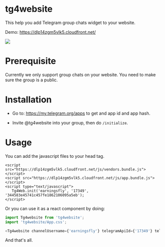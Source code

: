 # tg4website

This help you add Telegram group chats widget to your website. 

Demo: https://dlp14zgm5vlk5.cloudfront.net/

![](https://i.imgur.com/bPNSFCk.png)

# Prerequisite

Currently we only support group chats on your website. You need to make sure the group is a public.

# Installation

* Go to: https://my.telegram.org/apps to get and app id and app hash.

* Invite @tg4website into your group, then do `/initialize`.

# Usage

You can add the javascript files to your head tag.

```
<script src="https://dlp14zgm5vlk5.cloudfront.net/js/vendors.bundle.js"></script>
<script src="https://dlp14zgm5vlk5.cloudfront.net/js/app.bundle.js"></script>
<script type="text/javascript">
   Tg4Web.init('earningsfly', '17349', '344583e45741c457fe1862106095a5eb');
</script>
```

Or you can use it as a react component by doing:

```js
import Tg4website from 'tg4website';
import 'tg4website/App.css';

<Tg4website channelUsername={'earningsfly'} telegramApiId={'17349'} telegramApiHash={'344583e45741c457fe1862106095a5eb'} />
```

And that's all.